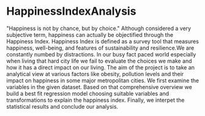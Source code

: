 # HappinessIndexAnalysis
"Happiness is not by chance, but by choice." 
Although considered a very subjective term, happiness can actually be objectified through the Happiness Index. Happiness Index is defined as a survey tool that measures happiness, well-being, and features of sustainability and resilience.We are constantly numbed by distractions. In our busy fact paced world especially when living that hard city life we fail to evaluate the choices we make and how it has a direct impact on our living.
The aim of the project is to take an analytical view at various factors like obesity, pollution levels and their impact on happiness in some major metropolitan cities. We first examine the variables in the given dataset. Based on that comprehensive overview we build a best fit regression model choosing suitable variables and transformations to explain the happiness index. Finally, we interpet the statistical results and conclude our analysis.
